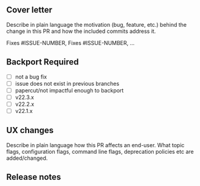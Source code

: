 ## Cover letter

Describe in plain language the motivation (bug, feature, etc.) behind the change in this PR and how the included commits address it.

<!-- Use the GitHub keyword `Fixes` to link to bug(s) this PR will fix. -->
Fixes #ISSUE-NUMBER, Fixes #ISSUE-NUMBER, ...

## Backport Required

<!-- Specify which branches this should be backported to, e.g.: -->
- [ ] not a bug fix
- [ ] issue does not exist in previous branches
- [ ] papercut/not impactful enough to backport
- [ ] v22.3.x
- [ ] v22.2.x
- [ ] v22.1.x

## UX changes

Describe in plain language how this PR affects an end-user. What topic flags, configuration flags, command line flags, deprecation policies etc are added/changed.

<!-- don't ship user breaking changes. Ping PMs for help with user visible changes  -->

## Release notes
<!--

If this PR does not need to be included in the release notes, then
simply have a bullet point for `none` directly under the `Release notes`
section, e.g.

* none

Otherwise, add one or more of the following sections. A section must have
at least 1 bullet point. You can add multiple sections with multiple
bullet points if this PR represents multiple release note items. See
the CONTRIBUTING.md guidelines for more details.

### Features

* Short description of the feature. Explain how to configure the new feature if applicable.

### Improvements

* Short description of how this PR improves redpanda.

-->
